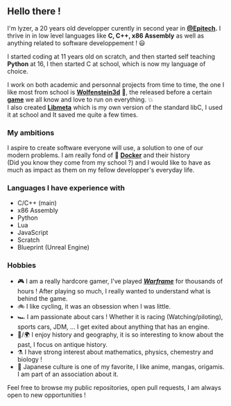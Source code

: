 ## Hello there !
I'm lyzer, a 20 years old developper curently in second year in **[@Epitech](https://github.com/Epitech).**
I thrive in in low level languages like **C, C++, x86 Assembly** as well as anything related to software developpement ! 😃


I started coding at 11 years old on scratch, and then started self teaching **Python** at 16, I then started C at school, which is now my language of choice.

I work on both academic and personnal projects from time to time, the one I like most from school is **[Wolfenstein3d](https://github.com/lyzer-px/Wolfenstein3d)** 🔫, the released before a certain
**[game](https://www.google.com/search?q=doom+1&rlz=1C1CHZN_frFR1159FR1159&oq=doom+1&gs_lcrp=EgZjaHJvbWUqCggAEAAY4wIYgAQyCggAEAAY4wIYgAQyBwgBEC4YgAQyBwgCEAAYgAQyBwgDEC4YgAQyBwgEEC4YgAQyBwgFEAAYgAQyBwgGEAAYgAQyBwgHEAAYgAQyBwgIEAAYgAQyBwgJEAAYgATSAQg0NjM2ajBqN6gCALACAA&sourceid=chrome&ie=UTF-8)** 
we all know and love to run on everything. 💥
<br/> I also created **[Libmeta](https://github.com/lyzer-px/libmeta-3)** which is my own version of the standard libC, I used it at school and It saved me quite a few times.
### My ambitions
I aspire to create software everyone will use, a solution to one of our modern problems. I am really fond of 🐳 **[Docker](https://www.docker.com/)** and their history <br/> (Did you know they come from my school ?) and I would like to have as much as impact as them on my fellow developper's everyday life.
### Languages I have experience with
* C/C++ (main)
* x86 Assembly
* Python
* Lua
* JavaScript
* Scratch
* Blueprint (Unreal Engine)
### Hobbies
* 🎮 I am a really hardcore gamer, I've played ***[Warframe](https://www.warframe.com)*** for thousands of hours ! After playing so much, I really wanted to understand what is behind the game.
* 🚲 I like cycling, it was an obsession when I was little.
* 🏎️ I am passionate about cars ! Whether it is racing (Watching/piloting), sports cars, JDM, ... I get exited about anything that has an engine.
* 📖/🌍 I enjoy history and geography, it is so interesting to know about the past, I focus on antique history.
* ⚗️ I have strong interest about mathematics, physics, chemestry and biology !
* 💮 Japanese culture is one of my favorite, I like anime, mangas, origamis. I am part of an association about it.

Feel free to browse my public repositories, open pull requests, I am always open to new opportunities !
